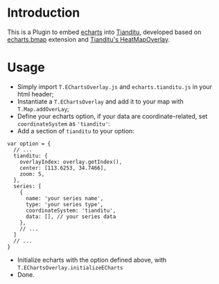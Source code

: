 # Introduction

This is a Plugin to embed [echarts](http://echarts.baidu.com/index.html) into [Tianditu](http://lbs.tianditu.com/), developed based on [echarts.bmap](https://github.com/ecomfe/echarts/tree/master/extension/bmap) 
extension and [Tianditu's HeatMapOverlay](http://lbs.tianditu.com/api/js4.0/opensource/demo/HeatmapOverlay.html).

# Usage

* Simply import `T.EChartsOverlay.js` and `echarts.tianditu.js` in your html header;
* Instantiate a `T.EChartsOverlay` and add it to your map with `T.Map.addOverLay`;
* Define your echarts option, if your data are coordinate-related, set `coordinateSystem` as `'tianditu'`:
* Add a section of `tianditu` to your option:
```
var option = {
  // ...
  tianditu: {
    overlayIndex: overlay.getIndex(),
    center: [113.6253, 34.7466],
    zoom: 5,
  },
  series: [
    {
      name: 'your series name',
      type: 'your series type',
      coordinateSystem: 'tianditu',
      data: [], // your series data
    },
    // ...
  ]
  // ...
}
```
* Initialize echarts with the option defined above, with `T.EChartsOverlay.initializeECharts`
* Done.

